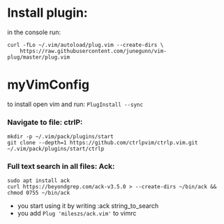 # Install plugin:
in the console run:
```
curl -fLo ~/.vim/autoload/plug.vim --create-dirs \
    https://raw.githubusercontent.com/junegunn/vim-plug/master/plug.vim
```
# myVimConfig
to install open vim and run:
```PlugInstall --sync```



### Navigate to file: ctrlP:
```
mkdir -p ~/.vim/pack/plugins/start
git clone --depth=1 https://github.com/ctrlpvim/ctrlp.vim.git ~/.vim/pack/plugins/start/ctrlp
```

### Full text search in all files: Ack:
``` 
sudo apt install ack
curl https://beyondgrep.com/ack-v3.5.0 > --create-dirs ~/bin/ack && chmod 0755 ~/bin/ack
```
- you start using it by writing :ack string_to_search
- you add ```Plug 'mileszs/ack.vim'``` to vimrc

